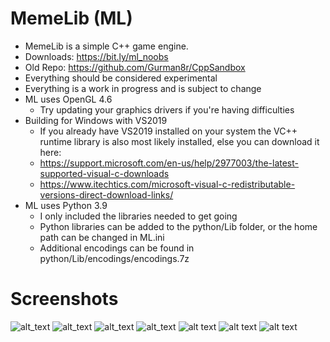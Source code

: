 # MemeLib (ML)

- MemeLib is a simple C++ game engine.
- Downloads: https://bit.ly/ml_noobs
- Old Repo: https://github.com/Gurman8r/CppSandbox
- Everything should be considered experimental
- Everything is a work in progress and is subject to change
- ML uses OpenGL 4.6
	- Try updating your graphics drivers if you're having difficulties
- Building for Windows with VS2019
	- If you already have VS2019 installed on your system the VC++ runtime library is also most likely installed, else you can download it here:
	- https://support.microsoft.com/en-us/help/2977003/the-latest-supported-visual-c-downloads
	- https://www.itechtics.com/microsoft-visual-c-redistributable-versions-direct-download-links/
- ML uses Python 3.9
	- I only included the libraries needed to get going
	- Python libraries can be added to the python/Lib folder, or the home path can be changed in ML.ini
	- Additional encodings can be found in python/Lib/encodings/encodings.7z

# Screenshots

![alt_text](https://i.imgur.com/HyNtmAz.png)
![alt_text](https://i.imgur.com/Uqvf4jS.png)
![alt_text](https://i.imgur.com/2wsHoQC.png)
![alt_text](https://i.imgur.com/TyIgSw9.png)
![alt text](https://i.imgur.com/JS4bQdL.png)
![alt text](https://i.imgur.com/9F3BuaL.png)
![alt text](https://i.imgur.com/dfm47zC.png)
